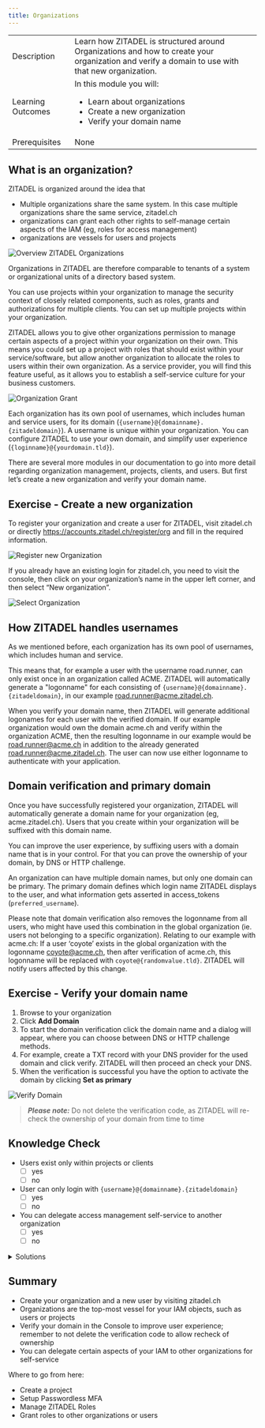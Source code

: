 ```yaml
---
title: Organizations
---
```



| | |
| --- | --- |
| Description | Learn how ZITADEL is structured around Organizations and how to create your organization and verify a domain to use with that new organization. |
| Learning Outcomes | In this module you will: <ul><li>Learn about organizations</li><li>Create a new organization</li><li>Verify your domain name </li></ul> |
|Prerequisites|None|

## What is an organization?

ZITADEL is organized around the idea that 
* Multiple organizations share the same system. In this case multiple organizations share the same service, zitadel.ch
* organizations can grant each other rights to self-manage certain aspects of the IAM (eg, roles for access management)
* organizations are vessels for users and projects

![Overview ZITADEL Organizations](/img/zitadel_organizations.png)

Organizations in ZITADEL are therefore comparable to tenants of a system or organizational units of a directory based system.

You can use projects within your organization to manage the security context of closely related components, such as roles, grants and authorizations for multiple clients. You can set up multiple projects within your organization. 

ZITADEL allows you to give other organizations permission to manage certain aspects of a project within your organization on their own. This means you could set up a project with roles that should exist within your service/software, but allow another organization to allocate the roles to users within their own organization. As a service provider, you will find this feature useful, as it allows you to establish a self-service culture for your business customers.

![Organization Grant](/img/zitadel_organization_grant.png)

Each organization has its own pool of usernames, which includes human and service users, for its domain (`{username}@{domainname}.{zitadeldomain}`). A username is unique within your organization. You can configure ZITADEL to use your own domain, and simplify user experience (`{loginname}@{yourdomain.tld}`).

There are several more modules in our documentation to go into more detail regarding organization management, projects, clients, and users. But first let’s create a new organization and verify your domain name.

## Exercise - Create a new organization

To register your organization and create a user for ZITADEL, visit zitadel.ch or directly https://accounts.zitadel.ch/register/org and fill in the required information.

![Register new Organization](/img/console_org_register.png)

If you already have an existing login for zitadel.ch, you need to visit the console, then click on your organization’s name in the upper left corner, and then select “New organization”.

![Select Organization](/img/console_org_select.png)

## How ZITADEL handles usernames

As we mentioned before, each organization has its own pool of usernames, which includes human and service. 

This means that, for example a user with the username road.runner, can only exist once in an organization called ACME. ZITADEL will automatically generate a "logonname" for each  consisting of `{username}@{domainname}.{zitadeldomain}`, in our example road.runner@acme.zitadel.ch.

When you verify your domain name, then ZITADEL will generate additional logonames for each user with the verified domain. If our example organization would own the domain acme.ch and verify within the organization ACME, then the resulting logonname in our example would be road.runner@acme.ch in addition to the already generated road.runner@acme.zitadel.ch. The user can now use either logonname to authenticate with your application.

## Domain verification and primary domain

Once you have successfully registered your organization, ZITADEL will automatically generate a domain name for your organization (eg, acme.zitadel.ch). Users that you create within your organization will be suffixed with this domain name.

You can improve the user experience, by suffixing users with a domain name that is in your control. For that you can prove the ownership of your domain, by DNS or HTTP challenge.

An organization can have multiple domain names, but only one domain can be primary. The primary domain defines which login name ZITADEL displays to the user, and what information gets asserted in access_tokens (`preferred_username`).

Please note that domain verification also removes the logonname from all users, who might have used this combination in the global organization (ie. users not belonging to a specific organization). Relating to our example with acme.ch: If a user ‘coyote’ exists in the global organization with the logonname coyote@acme.ch, then after verification of acme.ch, this logonname will be replaced with `coyote@{randomvalue.tld}`. ZITADEL will notify users affected by this change.

## Exercise - Verify your domain name

1. Browse to your organization
2. Click **Add Domain**
3. To start the domain verification click the domain name and a dialog will appear, where you can choose between DNS or HTTP challenge methods.
4. For example, create a TXT record with your DNS provider for the used domain and click verify. ZITADEL will then proceed an check your DNS.
5. When the verification is successful you have the option to activate the domain by clicking **Set as primary**

![Verify Domain](/img/console_verify_domain.gif)

> **_Please note:_** Do not delete the verification code, as ZITADEL will re-check the ownership of your domain from time to time

## Knowledge Check

* Users exist only within projects or clients
    - [ ] yes
    - [ ] no
* User can only login with `{username}@{domainname}.{zitadeldomain}`
    - [ ] yes
    - [ ] no
* You can delegate access management self-service to another organization
    - [ ] yes
    - [ ] no

<details>
    <summary>
        Solutions
    </summary>

* Users exist only within projects or clients
    - [ ] yes
    - [x] no (users exist within organizations)
* User can only login with `{username}@{domainname}.{zitadeldomain}`
    - [ ] yes
    - [x] no (You can validate your own domain and login with `{loginname}@{yourdomain.tld}`)
* You can delegate access management self-service to another organization
    - [x] yes
    - [ ] no
    
</details>

## Summary

* Create your organization and a new user by visiting zitadel.ch
* Organizations are the top-most vessel for your IAM objects, such as users or projects
* Verify your domain in the Console to improve user experience; remember to not delete the verification code to allow recheck of ownership
* You can delegate certain aspects of your IAM to other organizations for self-service

Where to go from here: 
* Create a project
* Setup Passwordless MFA
* Manage ZITADEL Roles
* Grant roles to other organizations or users